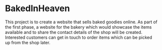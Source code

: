 # BakedInHeaven
This project is to create a website that sells baked goodies online. As part of the first phase, a website for the bakery which would showcase the items available and to share the contact details of the shop will be created. Interested customers can get in touch to order items which can be picked up from the shop later.
